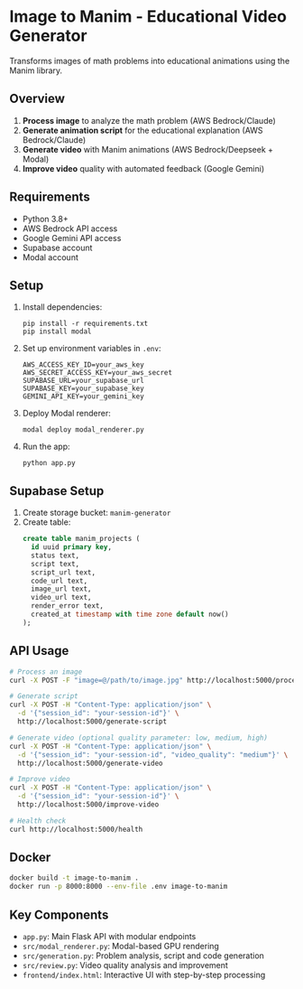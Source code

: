 # Image to Manim - Educational Video Generator

Transforms images of math problems into educational animations using the Manim library.

## Overview

1. **Process image** to analyze the math problem (AWS Bedrock/Claude)
2. **Generate animation script** for the educational explanation (AWS Bedrock/Claude)
3. **Generate video** with Manim animations (AWS Bedrock/Deepseek + Modal)
4. **Improve video** quality with automated feedback (Google Gemini)

## Requirements

- Python 3.8+
- AWS Bedrock API access
- Google Gemini API access
- Supabase account
- Modal account

## Setup

1. Install dependencies:

   ```
   pip install -r requirements.txt
   pip install modal
   ```

2. Set up environment variables in `.env`:

   ```
   AWS_ACCESS_KEY_ID=your_aws_key
   AWS_SECRET_ACCESS_KEY=your_aws_secret
   SUPABASE_URL=your_supabase_url
   SUPABASE_KEY=your_supabase_key
   GEMINI_API_KEY=your_gemini_key
   ```

3. Deploy Modal renderer:

   ```
   modal deploy modal_renderer.py
   ```

4. Run the app:
   ```
   python app.py
   ```

## Supabase Setup

1. Create storage bucket: `manim-generator`
2. Create table:
   ```sql
   create table manim_projects (
     id uuid primary key,
     status text,
     script text,
     script_url text,
     code_url text,
     image_url text,
     video_url text,
     render_error text,
     created_at timestamp with time zone default now()
   );
   ```

## API Usage

```bash
# Process an image
curl -X POST -F "image=@/path/to/image.jpg" http://localhost:5000/process-image

# Generate script
curl -X POST -H "Content-Type: application/json" \
  -d '{"session_id": "your-session-id"}' \
  http://localhost:5000/generate-script

# Generate video (optional quality parameter: low, medium, high)
curl -X POST -H "Content-Type: application/json" \
  -d '{"session_id": "your-session-id", "video_quality": "medium"}' \
  http://localhost:5000/generate-video

# Improve video
curl -X POST -H "Content-Type: application/json" \
  -d '{"session_id": "your-session-id"}' \
  http://localhost:5000/improve-video

# Health check
curl http://localhost:5000/health
```

## Docker

```bash
docker build -t image-to-manim .
docker run -p 8000:8000 --env-file .env image-to-manim
```

## Key Components

- `app.py`: Main Flask API with modular endpoints
- `src/modal_renderer.py`: Modal-based GPU rendering
- `src/generation.py`: Problem analysis, script and code generation
- `src/review.py`: Video quality analysis and improvement
- `frontend/index.html`: Interactive UI with step-by-step processing
